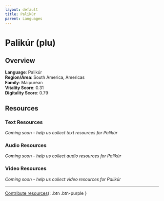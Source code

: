 ```yaml
---
layout: default
title: Palikúr
parent: Languages
---
```


# Palikúr (plu)

## Overview

**Language**: Palikúr  
**Region/Area**: South America, Americas  
**Family**: Maipurean  
**Vitality Score**: 0.31  
**Digitality Score**: 0.79  

## Resources

### Text Resources
*Coming soon - help us collect text resources for Palikúr*

### Audio Resources
*Coming soon - help us collect audio resources for Palikúr*

### Video Resources
*Coming soon - help us collect video resources for Palikúr*

---

[Contribute resources](https://fairtrain.github.io/){: .btn .btn-purple }
